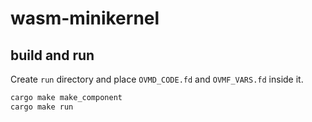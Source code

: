# wasm-minikernel

## build and run

Create `run` directory and place `OVMD_CODE.fd` and `OVMF_VARS.fd` inside it.

```sh
cargo make make_component
cargo make run
```
